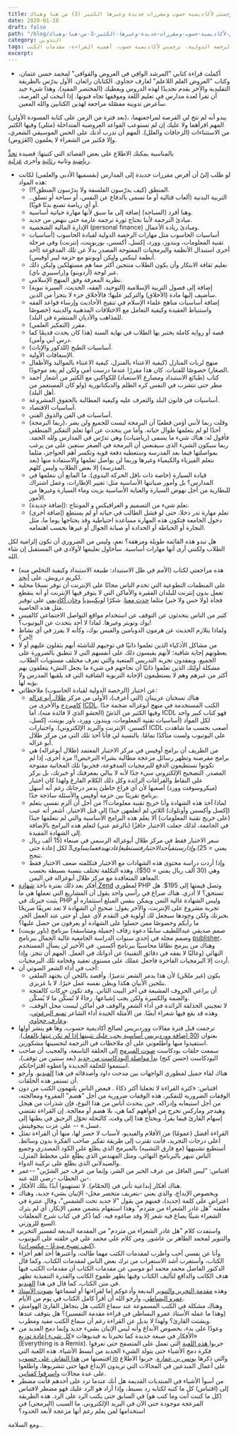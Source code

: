```yaml
---
title: من هنا وهناك (‎3) عن القراءة والإبداع وترجمتي لأكاديمية حسوب ومقررات جديدة وغيرها الكثير
date: 2020-01-18
draft: false
path: "/blog/من-هنا-وهناك-‎3-عن-القراءة-والإبداع-وترجمتي-لأكاديمية-حسوب-ومقررات-جديدة-وغيرها-الكثير"
category: التدوين
tags: عروض، مقررات جديدة، اختبار الرخصة الدولية، ترجمتي لأكاديمية حسوب، أهمية القراءة، مقدمات الكتب
excerpt:
---
```

-   أكملت قراءة كتابي "المرشد الوافي في العروض والقوافي" لمحمد حسن عثمان، وكتاب "العروض العلم اللاعلم" لعارف حجاوي. الكتابان رائعان. الأول يدرّس بالطريقة التقليدية والآخر يقدم تجديدًا لهذه الدروس ويعطيك (المختصر المفيد)، وهذا شيء جيد أن تقرأ لعدة مدارس في تعليم اللغة وموقفها تجاه فنونها. إذا أتيحت لي الفرصة، سأعرض تدوينة مفصّلة مراجعة لهذين الكتابين والله المعين.

(بعد فترة من الزمن على كتابة المسودة الأولى)، يبدو أنه لم تتح لي الفرصة لمراجعتهما، المهم اقرأهما ولا عليك إن لم تستوعب القواعد العروضية المتداخلة (مثلي) وفيها الكثير من الاستثناءات (الزحافات والعلل). المهم أن تدرب أذنك على الحس الموسيقي الشعري، وإلا فكثير من الشعراء لا يعلمون (العَرَوض). 

بالمناسبة يمكنك الاطلاع على بعض القصائد التي كتبتها: قصيدة [تحدٍّ رياضية](http://watheq.xyz/post.php?p_id=48) وثانية [رثائية](http://watheq.xyz/post.php?p_id=53) وأخرى [غزلية](http://watheq.xyz/post.php?p_id=59).

-   لو طلب إليّ أن أفرض مقررات جديدة إلى المدارس (بقسميها الأدبي والعلمي) لكانت هذه المواد:
    -   المنطق (كيف يدرّسون الفلسفة ولا يدرّسون المنطق؟!).
    -   التربية البدنية (ألعاب قتالية أو ما تسمى بالدفاع عن النفس، أو سباحة أو تسلق.. أو أي رياضة تصنع بدنًا قويًا).
    -   وهنا أفرد (السباحة) إضافة إلى ما سبق لأنها مهارة حياتية أساسية.
    -   مبادئ الترجمة لأننا نحتاج ثورة ترجمة عارمة حتى ننهض من جديد.
    -   الإدارة المالية الشخصية (personal finance) ومبادئ ريادة الأعمال.
    -   أساسيات الحاسوب مثل مهارات الرخصة الدولية لقيادة الحاسوب (أساسيات تقنية المعلومات، ويندوز، وورد، إكسل، أكسس، بوربوينت، إنترنت) وفي مرحلة أخرى استبدال الأنظمة والبرمجيات المفتوحة المصدر بدلًا عن تلك المدفوعة (أحد أنظمة لينكس وليكن أوبونتو مع حزمة ليبر أوفيس).
    -   تعليم ثقافة الابتكار وأن يكون الطلاب منتجين أكثر مما هم مستهلكين وليكن ذلك عبر لوحة (أردوينو) و(راسبيري باي).
    -   نظرية المعرفة وفق المنهج الإسلامي.
    -   إضافة إلى فصول التربية الإسلامية (التوحيد، الفقه، الحديث، السيرة نبوية) سأضيف إليها مادة (الأخلاق) والتركيز عليها؛ فالأخلاق جزء لا يتجزأ من الدين.
    -   إضافة أساسيات مناهج علماء الإسلام في تنقيح الأحاديث وإرساء قواعد الفقه واستنباط العقيدة وكيفية التعامل مع الاختلافات المذهبية والدينية (خصوصًا للمذاهب والأديان المنتشرة في البلد).
    -   مقرر (التفكير العلمي).
    -   قصة أو رواية كاملة يختبر بها الطلاب في نهاية السنة (هذا كان يحدث قديمًا كما درس أبي وأمي).
    -   أساسيات الطبخ (للذكور والإناث).
    -   الإسعافات الأولية.
    -   منهج لربات المنازل (كيفية الاعتناء بالمنزل، كيفية الاعتناء بالمواليد والأطفال الصغار) خصوصًا للفتيات. كان هذا مقررًا عندما درست أمي ولكن لم يعد موجودًا.
    -   كتاب (طبائع الاستبداد ومصارع الاستعباد) للكواكبي مع الكثير من أشعار أحمد مطر حتى تتشرب في النفس كره الظلم والديكتاتورية (ولو كان المستعمر من أهل البلد).
    -   أساسيات في قانون البلد والتعرف عليه وكيفية المطالبة بالحقوق المشروعة.
    -   أساسيات الاقتصاد.
    -   أساسيات في الفن والذوق الفني.
    -   (ربما البرمجة)، وقلت ربما لأنني أؤمن قطعيًا أن البرمجة ليست للجميع ولن يضر أحدًا لو لم يتعلمها طوال حياته. وأما من يتحدث عن أنها تعلم التفكير المنطقي فأقول له: هناك شيء ما يسمى (رياضيات) وهي تدرّس في المدارس ولله الحمد. ربما سيكون الشيء الذي سيقنعني أن البرمجة في الصغر ستعين على من يرغب بمواصلتها فيما بعد المدرسة وستعطيه دفعة قوية وتكسر أهم الحواجز، مثلما نتعلم الفيزياء والكيمياء وغيرها وربما لن يواصل تعلمها والاستفادة منها (بعد المدرسة) إلا بعض الطلاب وليس كلهم.
    -   قيادة السيارة (خاصة ذات ناقل الحركة اليدوي). ما المانع أن نتعلمها في المدارس؟ بل وأمور صيانتها الأساسية مثل: تغيير الإطارات، وعمل اشتراك للبطارية من أجل نهوض السيارة والعناية الأساسية بزيت وماء السيارة وغيرها من الأمور.
    -   (إضافة جديدة): تعلم شيء من التصميم و الغرافيكس و المونتاج.
    -   (إضافة أخرى) تعلم مهارة تدر دخلا، حتى لو فشل الطالب في حياته أو لم يستطع دخول الجامعة فتكون هذه المهارة مساعدة احتياطية وقد يحتاجها يوما ما، مثل النجارة أو الخياطة أو الحدادة أو صيانة الجوال أو غيرها بحسب اهتمامه.

هل تبدو هذه القائمة طويلة ومرهقة؟ نعم، وليس من الضروري أن تكون إلزامية لكل الطلاب ولكنني أرى أنها مهارات أساسية. سأحاول تعليمها لأولادي في المستقبل إن شاء الله.

-   هذه مراجعتي لكتاب (الأمم في ظل الاستبداد: طبيعة الاستبداد وكيفية التخلص منه) لكريم درويش. على [أبجد](https://www.abjjad.com/review/2335309824). 
-   على المنظمات التطوعية التي تخدم الناس مجانًا على الإنترنت أن توفر نسخَا محلية تعمل بدون إنترنت للبلدان الفقيرة والأماكن التي لا يتوفر فيها الإنترنت أو أنه ينقطع فجأة (ولا حس ولا خبر) مثلما [حدث معنا](http://watheq.xyz/post.php?p_id=64). شكرًا ل[ويكيبيديا](https://ar.wikipedia.org/wiki/%D9%88%D9%8A%D9%83%D9%8A%D8%A8%D9%8A%D8%AF%D9%8A%D8%A7:%D9%83%D9%8A%D9%88%D9%8A%D9%83%D8%B3) و[خان أكاديمي](https://learningequality.org/kolibri/) على توفير مثل هذه الخاصية. 
-   كثير من الناس يتحدثون عن التوقف عن استخدام مواقع التواصل الاجتماعي كالفيس بوك وتويتر وغيرها. لماذا لا أحد يتحدث عن اليوتيوب؟!
-   ولماذا يتلازم الحديث عن هرمون الدوبامين والفيس بوك، وكأنه لا يفرز في أي نشاط آخر؟!
-   من مشاكل الأذكياء الذين تعلموا ذاتيًا في توجيهم للناشئة أنهم يثقلون عليهم أو لا يعطونهم إجابة شافية؛ لأنهم يقيسون ذلك على أنفسهم التي لا تنطبق بالضرورة على الجميع، ويفقدون تجربة التدريس المتعبة والتي تعرف مختلف مستويات الطلاب. مشكلة أولئك الذين تعلموا ذاتيًا أن نجاحهم في شيء ما يجعل النشء يتعلقون بهم أكثر من غيرهم وهم لا يستطيعون الإجابة التربوية الشافية التي قد يلقيها المدرس ولا يؤبه لها.
-   عن اختبار (الرخصة الدولية لقيادة الحاسوب) ملاحظاتي:
    -   هناك نسختان عربيتان (التي أعرف)، الأولى من مركز [طلال أبو غزاله كامبردج](http://tagitc.com/default.aspx) والأخرى من [ICDL](https://icdlarabia.org/Ar). الكتب المستخدمة في منهج أبوغزاله ضخمة جدًا وفيها الكثير من الدَشّ (الحشو الذي لا فائدة منه)، أما ICDL فهو كتاب كبير واحد لكل المواد (أساسيات تقنية المعلومات، ويندوز، وورد، باور بوينت، إكسل، أكسس، الإنترنت والبريد الإلكتروني). واختبارات ICDL أصعب بحسب ما شاهدت على اليوتيوب ولست متأكدًا تمامًا. بالنسبة لي فأنا آخذ تلك التي من مركز طلال أبو غزاله.
    -   من الطريف أن برامج أوفيس في مركز الاختبار المعتمد (طلال أبوغزاله) هي برامج مقرصنة وتظهر رسائل مزعجة مطالبة بشراء الترخيص!! مرة أخرى، إذا لم تكونوا تستطيعون الدفع للبرمجيات المدفوعة، فجربوا تلك المجانية مفتوحة المصدر. التصحيح الإلكتروني سيء جدًا لأنه لا يبالي بمعرفتك أو خبرتك، بل يركز على النقاط والفراغات الزائدة وكل ذلك الكلام الفارغ ولهذا كان اختبار (ميكروسوفت وورد) أصعبها لأن أي فراغ خاطئ يدمر درجاتك رغم أنه أسهل برنامج تقريبًا بين حزمة أوفيس والأسئلة ساذجة جدًا.
    -   لماذا آخذ هذه الشهادة وأنا خريج تقنية معلومات؟! من أجل أن ألزم نفسي بتعلم (إكسل وأكسس وأوتلوك) اللاتي لم أتعلمهن جيدًا إلى قبل الاختبار. أشعر أنه عيب (على خريج تقنية المعلومات) ألا يعلم هذه البرامج الأساسية والتي لم نتعلمها جيدًا في الجامعة، لذلك جعلت الاختبار حافزًا (بالرغم عني) لتعلم هذه البرامج بالإضافة إلى الشهادة المفيدة.
    -   سعر الاختبار فقط في مركز طلال أبوغزاله الرسمي في صنعاء (15 ألف ريال يمني = 25$). وإذا رسبت في أحد الاختبار فتستطيع إعادته بدفع ما يساوي 3$ لكل إعادة حتى تنجح.
    -   وإذا أردت دراسة محتوى هذه الشهادات مع الاختبار فتكلفته ضعف الاختبار فقط وهي (30 ألف ريال يمني = 50$)، وهذه التكلفة تختلف بنسبة بسيطة بحسب المعاهد المتعاقدة مع مركز طلال أبوغزاله في اليمن.
-   أفكر بعد ذلك بفترة بأخذ [شهادة Zend](https://www.zend.com/training/php-certification-exam) لمطوري PHP وتصل قيمتها إلى 195$. هل تستحق؟ لا أدري. هناك صراع في رأسي واحد يقول أن المشاريع التي تعملها هي ما يثبت خبرتك في PHP وليس الشهادة غالية الثمن ويمكن بنفس المبلغ استثماره أو تجربة مشروع على الإنترنت، والآخر يقول: صحيح أن الشهادة لا تعد تعريفًا صريحًا بخبرتك ولكن وجودها سيجعل لك أولوية في التقدم لأي عمل أو حتى عند العمل الحر. ما رأيكم وخصوصًا ممن حصلوا على الشهادة أو يعرفون من حصل عليها؟
-   صمم صديقي عبداللطيف سابقًا دعوة زفاف (جميلة ومتناسقة) ببرنامج (باور بوينت) وصمم مجلة في إحدى سنوات الدراسة الجامعية غالية الجمال ببرنامج [publisher](https://products.office.com/en-us/publisher)، وهناك من يبرمج نظامًا محاسبيًأ ببرنامج أكسس. في الأخير لن يسأل المستخدم النهائي (وغالبًا لا يفقه في دقائق التقنية) عن أدواتك في العمل. المهم أن تنجز. وإذا أردت إلا البرمجيات الفاخرة فاجعل عملك على مستوى تعقيد وفخامة تلك البرمجيات.
-   أحب في أداء الشعر الصوتي أن:
    -   يكون (غير ملحّن) لأن هذا يدمر الشعر تدميرًا. وأقصد باللحن أن يجتهد الملقي بتلحين الأبيان هكذا ويظن نفسه عمل خيرًا. لا يا عزيزي.
    -   أن يراعي الحروف المشبعة في آخر البيت الثاني. وقد تكون حركات كالفتحة والضمة والكسرة ولكن يجب إشباعها. رجاءً لا تُسكِّن ما لا يُسكَّن.
    -   لا تعجبني الحذلقة الزائدة في أداء الشعر والوقف في أماكن ليست محل الوقف، وهذه قد يقع فيها شعراء أيضًا. من الأمثلة الجيدة أداء الشاعر [تميم البرغوثي](https://www.youtube.com/watch?v=cBW_gwA9X38)، و[عارف حجاوي](https://www.youtube.com/watch?v=izuJTd77bBo).
-   ترجمت قبل فترة مقالات ووردبريس لصالح أكاديمية حسوب، وها هو ينشر أولها بعنوان ([30 إضافة ووردبريس أساسية يجب عليك تثبيتها إذا لم تكن ثبتها بالفعل](https://academy.hsoub.com/apps/web/wordpress/30-%D8%A5%D8%B6%D8%A7%D9%81%D8%A9-%D9%88%D9%88%D8%B1%D8%AF%D8%A8%D8%B1%D9%8A%D8%B3-%D8%A3%D8%B3%D8%A7%D8%B3%D9%8A%D8%A9-%D9%8A%D8%AC%D8%A8-%D8%B9%D9%84%D9%8A%D9%83-%D8%AA%D8%AB%D8%A8%D9%8A%D8%AA%D9%87%D8%A7-%D8%A5%D8%B0%D8%A7-%D9%84%D9%85-%D8%AA%D9%83%D9%86-%D8%AB%D8%A8%D8%AA%D9%87%D8%A7-%D8%A8%D8%A7%D9%84%D9%81%D8%B9%D9%84-r354/)). استفيدوا منها وأطلعوني على أي ملاحظات في الترجمة لتحسينها مشكورين.
-   سمعت حلقات بودكاست [صوت المبرمج](http://www.codervoice.com/podcast "بودكاست صوت المبرمج") إلى الحلقة التاسعة، والعجيب أن صاحب البودكاست (حسن كنج) [بدأ مواصلة البودكاست من جديد](http://www.codervoice.com/podcast/episode/23/%D8%A7%D9%84%D8%AD%D9%84%D9%82%D8%A9-%D9%A2%D9%A3--%D8%B5%D9%88%D8%AA-%D8%A7%D9%84%D9%85%D8%A8%D8%B1%D9%85%D8%AC-%D9%8A%D8%B9%D9%88%D8%AF-%D9%85%D9%86-%D8%AC%D8%AF%D9%8A%D8%AF) (بعد سنتين من توقف)، استمعوا للحلقة الجديدة وأعطوه اقتراحاتكم.
-   هناك لقاء جميل لمطوري الواجهات بين مدحت داود وأصدقائه في هذا [الفيديو](https://www.youtube.com/watch?v=plzLYe3b0D8). وأرجو أن تستمر هذه الحلقات.
-   اقتباس: «كثرة القراءة لا تجعلنا أكثر ذكاءً . فبعض الناس يلتهمون الكتب من دون الوقفات الضرورية للتفكير، هذه الوقفات ضرورية من أجل "هضم" المقروء ومعالجته، من أجل استيعابه وإدراكه. حين يتحدث أناس من هذا النوع، فإن شذرات من هيجل وهيدجر وماركس تخرج من أفواههم كما هي، بلا هضم أو معالجة. إن القراءة تقتضي إسهام القارئ فيما يقرأ، ويحتاج هذا إلى وقت، كالنحلة تحوّل الرحيق في بطنها إلى عسل.» -- علي عزت بيجوفيتش.
-   القراءة أفضل (عمومًا) من الأفلام والفيديو، لأسباب لا حصر لها، منها أن القراءة تمثل أعلى درجات التجريد، فأنت تقترب إلى طريقة تفكير صاحب الفكرة بدون وسائط. أستطيع تشبيهها (مع فارق التشبيه) بالمبرمج الذي يطلع على الكود المصدري وجميع الناس تنبهر بالبرنامج النهائي، ومثل المهندس الذي يطلّع على مخطط المنزل، والصيدلاني الذي يطلع على تركيبة الدواء.
-   اقتباس: "ليس العاقل من عرف الخير من الشر، وإنما من عرف خير الشرّين" --عمر بن الخطاب -رضي الله عنه-.
-   هناك أفكار إبداعية تأتي في (الحمّام). لا تستهينوا أبدًا بتلك الأفكار.
-   وبخصوص الإبداع، والذي يعني -بتعريف متخصر مخل- الإتيان بشيء جديد، وهناك اعتراض على كلمة (جديد)، فمنهم من يقول "لا جديد تحت الشمس"، وقال عنترة في معلقته "هل غادر الشعراء من متردم" وهذا استفهام يتضمن معنى الإنكار، أي لم يترك الشعراء شيئًا يصاغ فيه شعر إلا وقد صاغوه فيه. كما ذُكر في كتاب شرح المعلقات السبع للزوزني.
-   واستفدت كلام "هل غادر الشعراء من متردم" من المقدمة البديعة لتفسير التحرير والتنوير لمحمد الطاهر بن عاشور. ومن كلام علي محمد علي في حلقته على اليوتيوب ([كيف تصبح مبدعًا - مكسرات](https://www.youtube.com/watch?v=VHUAIJ8doPw)).
-   وأنا عن نفسي أحب وأطرب لمقدمات الكتب مهما طالت، وأعتبرها أحد أهم أجزاء الكتاب، وأستغرب أشد الاستغراب من ترك بعض الناس لمقدمات الكتاب. وكما قال الدكتور الفاضل محمد محمد أبو موسى عن مقدمات الكتاب أن مقدمات الكتب فيها هدف الكاتب والدافع لتأليف الكتاب وفيها يظهر طموح الكاتب والقدرة التنفيذية تظهر في متن الكتاب، كما قال في هذا [الفيديو](https://www.youtube.com/watch?v=ZrbZ3jIxfTs).
-   وهذه [مقدمة التحرير والتنوير](https://archive.org/stream/FP3667/thtn01#page/n4/mode/2up) البديعة وأدعوكم إما لقراءتها أو لسماعها [بصوت الأستاذ عمرو البساطي](https://soundcloud.com/amro-elbosaty/sets/altahryrwaltanwyr)، وأرجو الله أن أقرأ كامل الكتاب في يوم من الأيام.
-   وهناك مشكلة في الكتب المسموعة عند سماع الكتب هل يتجاهل القارئ الهوامش (وهذا ما عمله الأستاذ عمرو البساطي في قراءة مقدمة التفسير)؟ هل يتوقف عندها ويشتت القارئ؟ ولهذا لا بديل عن القراءة رغم أن سماع الكتب مفيد ومطرب.
-   وعودًا على بدء، بخصوص الأبداع وأنه ليس الإتيان بشيء جديد وإنما دمج العديد من الأفكار في صيغة جديدة كما تخبرنا به فيديوهات «[كل شيء إعادة توزيع](https://www.youtube.com/playlist?list=PLDQ6BYd73QHxgeNJPX8yZRcp8wF_B_tph)» (Everything is a Remix). جربوا[ هذه اللعبة](https://littlealchemy2.com/) التي تعمل على المتصفح حتى تعرفوا فكرة دمج الأشياء حتى يتولد الشيء الجدبد من أبسط الأشياء. هذه اللعبة التي اقتنصتها من [هذا النقاش على حسوب io](https://io.hsoub.com/content/82190-%D9%85%D8%A7%D8%B1%D8%A3%D9%8A%D9%83-%D8%A8%D8%A7%D9%84%D9%86%D8%B4%D8%B1%D8%A7%D8%AA-%D8%A7%D9%84%D8%A8%D8%B1%D9%8A%D8%AF%D9%8A%D8%A9-%D9%87%D9%84-%D8%A3%D9%86%D8%AA-%D9%85%D8%B4%D8%AA%D8%B1%D9%83-%D8%A8%D8%A8%D8%B9%D8%B6%D9%87%D8%A7) والتي ذكرها [يونس بن عمارة](https://io.hsoub.com/go/82190/424060). جربوا الاطلاع على أعمال المبدعين في المجالات التي تريدون الإبداع فيها حتى تتشربوها، واطلعوا على عدة مجالات و[اسرقوا كفنانين](https://austinkleon.com/steal/).
-   من أسوأ الأشياء في المنتديات القديمة هل أنك عندما ترد على أحدهم فأنت مضطر إلى (اقتباس) كل ما كتبه لكتابه رد بسيط، وإذا أراد هو الرد عليك فهو مضطر لاقتباس (كل ما كتبت أنت وما كتب هو) في السابق حتى يكتب الرد على الرد. هذه الطريقة المزعجة موجودة حتى الآن في البريد الإلكتروني. ما السبب (البرمجي) في استخدامها لمن يعلم رغم أنها مزعجة لأبعد الحدود؟

ومع السلامة..